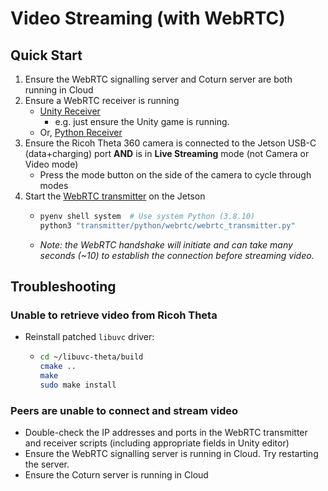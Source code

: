 # Video Streaming (with WebRTC)

## Quick Start

1. Ensure the WebRTC signalling server and Coturn server are both running in Cloud
2. Ensure a WebRTC receiver is running
   - [Unity Receiver](receiver/unity/scripts/webrtc/WebRTCReceiver.cs)
     - e.g. just ensure the Unity game is running.
   - Or, [Python Receiver](receiver/python/webrtc/webrtc_receiver.py)
3. Ensure the Ricoh Theta 360 camera is connected to the Jetson USB-C (data+charging) port **AND** is in **Live Streaming** mode (not Camera or Video mode)
   - Press the mode button on the side of the camera to cycle through modes
4. Start the [WebRTC transmitter](transmitter/python/webrtc/webrtc_transmitter.py) on the Jetson
   - ```bash
     pyenv shell system  # Use system Python (3.8.10)
     python3 "transmitter/python/webrtc/webrtc_transmitter.py"
     ```
   - *Note: the WebRTC handshake will initiate and can take many seconds (~10) to establish the connection before streaming video.*

## Troubleshooting

### Unable to retrieve video from Ricoh Theta
  - Reinstall patched `libuvc` driver:
    - ```bash
      cd ~/libuvc-theta/build
      cmake ..
      make
      sudo make install
      ```

### Peers are unable to connect and stream video
   - Double-check the IP addresses and ports in the WebRTC transmitter and receiver scripts (including appropriate fields in Unity editor)
   - Ensure the WebRTC signalling server is running in Cloud. Try restarting the server.
   - Ensure the Coturn server is running in Cloud
